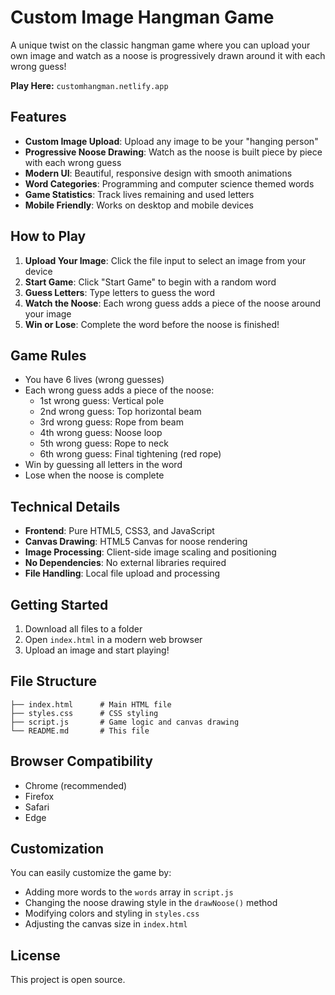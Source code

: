 # Custom Image Hangman Game

A unique twist on the classic hangman game where you can upload your own image and watch as a noose is progressively drawn around it with each wrong guess!

**Play Here:** ```customhangman.netlify.app```

## Features

- **Custom Image Upload**: Upload any image to be your "hanging person"
- **Progressive Noose Drawing**: Watch as the noose is built piece by piece with each wrong guess
- **Modern UI**: Beautiful, responsive design with smooth animations
- **Word Categories**: Programming and computer science themed words
- **Game Statistics**: Track lives remaining and used letters
- **Mobile Friendly**: Works on desktop and mobile devices

## How to Play

1. **Upload Your Image**: Click the file input to select an image from your device
2. **Start Game**: Click "Start Game" to begin with a random word
3. **Guess Letters**: Type letters to guess the word
4. **Watch the Noose**: Each wrong guess adds a piece of the noose around your image
5. **Win or Lose**: Complete the word before the noose is finished!

## Game Rules

- You have 6 lives (wrong guesses)
- Each wrong guess adds a piece of the noose:
  - 1st wrong guess: Vertical pole
  - 2nd wrong guess: Top horizontal beam
  - 3rd wrong guess: Rope from beam
  - 4th wrong guess: Noose loop
  - 5th wrong guess: Rope to neck
  - 6th wrong guess: Final tightening (red rope)
- Win by guessing all letters in the word
- Lose when the noose is complete

## Technical Details

- **Frontend**: Pure HTML5, CSS3, and JavaScript
- **Canvas Drawing**: HTML5 Canvas for noose rendering
- **Image Processing**: Client-side image scaling and positioning
- **No Dependencies**: No external libraries required
- **File Handling**: Local file upload and processing

## Getting Started

1. Download all files to a folder
2. Open `index.html` in a modern web browser
3. Upload an image and start playing!

## File Structure

```
├── index.html      # Main HTML file
├── styles.css      # CSS styling
├── script.js       # Game logic and canvas drawing
└── README.md       # This file
```

## Browser Compatibility

- Chrome (recommended)
- Firefox
- Safari
- Edge

## Customization

You can easily customize the game by:
- Adding more words to the `words` array in `script.js`
- Changing the noose drawing style in the `drawNoose()` method
- Modifying colors and styling in `styles.css`
- Adjusting the canvas size in `index.html`

## License

This project is open source.